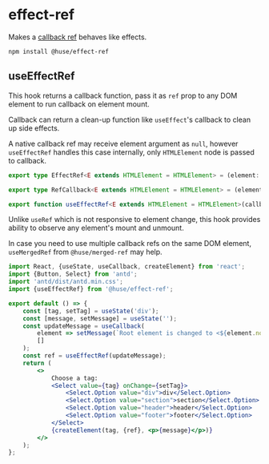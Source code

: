 # effect-ref

Makes a [callback ref](https://zh-hans.reactjs.org/docs/refs-and-the-dom.html#callback-refs) behaves like effects.

```shell
npm install @huse/effect-ref
```

## useEffectRef

This hook returns a callback function, pass it as `ref` prop to any DOM element to run callback on element mount.

Callback can return a clean-up function like `useEffect`'s callback to clean up side effects.

A native callback ref may receive element argument as `null`, however `useEffectRef` handles this case internally,
only `HTMLElement` node is passed to callback.

```typescript
export type EffectRef<E extends HTMLElement = HTMLElement> = (element: E | null) => void;

export type RefCallback<E extends HTMLElement = HTMLElement> = (element: E) => (() => void) | void;

export function useEffectRef<E extends HTMLElement = HTMLElement>(callback: RefCallback<E>): EffectRef<E>;
```

Unlike `useRef` which is not responsive to element change, this hook provides ability to observe any element's mount and unmount.

In case you need to use multiple callback refs on the same DOM element, `useMergedRef` from `@huse/merged-ref` may help.

```jsx
import React, {useState, useCallback, createElement} from 'react';
import {Button, Select} from 'antd';
import 'antd/dist/antd.min.css';
import {useEffectRef} from '@huse/effect-ref';

export default () => {
    const [tag, setTag] = useState('div');
    const [message, setMessage] = useState('');
    const updateMessage = useCallback(
        element => setMessage(`Root element is changed to <${element.nodeName.toLowerCase()}>`),
        []
    );
    const ref = useEffectRef(updateMessage);
    return (
        <>
            Choose a tag:
            <Select value={tag} onChange={setTag}>
                <Select.Option value="div">div</Select.Option>
                <Select.Option value="section">section</Select.Option>
                <Select.Option value="header">header</Select.Option>
                <Select.Option value="footer">footer</Select.Option>
            </Select>
            {createElement(tag, {ref}, <p>{message}</p>)}
        </>
    );
};
```
